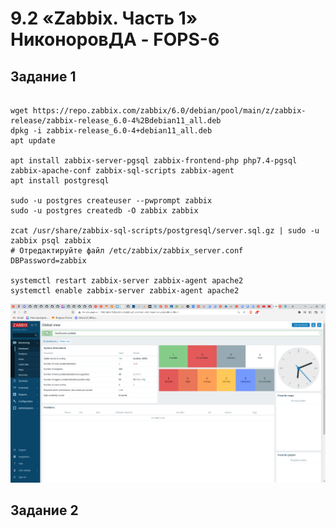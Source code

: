 # 9.2 «Zabbix. Часть 1» НиконоровДА - FOPS-6

## Задание 1

```shell

wget https://repo.zabbix.com/zabbix/6.0/debian/pool/main/z/zabbix-release/zabbix-release_6.0-4%2Bdebian11_all.deb
dpkg -i zabbix-release_6.0-4+debian11_all.deb
apt update

apt install zabbix-server-pgsql zabbix-frontend-php php7.4-pgsql zabbix-apache-conf zabbix-sql-scripts zabbix-agent
apt install postgresql

sudo -u postgres createuser --pwprompt zabbix
sudo -u postgres createdb -O zabbix zabbix

zcat /usr/share/zabbix-sql-scripts/postgresql/server.sql.gz | sudo -u zabbix psql zabbix
# Отредактируйте файл /etc/zabbix/zabbix_server.conf
DBPassword=zabbix

systemctl restart zabbix-server zabbix-agent apache2
systemctl enable zabbix-server zabbix-agent apache2

```

![alt text](https://github.com/mxssclxck/hw-9.2/blob/main/img/1.png)

## Задание 2
